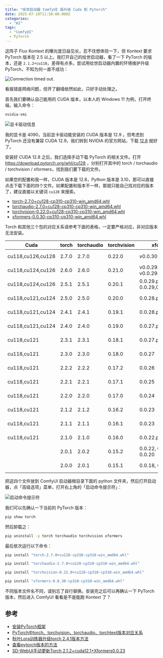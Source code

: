 ```yaml
---
title: "绘世启动器 ComfyUI 版升级 Cuda 和 Pytorch"
date: 2025-07-10T11:58:00.000Z
categories: 
  - "AI"
tags: 
  - "ComfyUI"
  - PyTorch
---
```

这阵子 Flux Kontext 的曝光度日益见长，忍不住想体验一下，但 Kontext 要求 PyTorch 版本在 2.5 以上。我打开自己的绘世启动器，看了一下 PyTorch 的版本，还是 `2.1.2+cu118`，差得有点多。尝试用绘世启动器内置的环境维护升级 PyTorch，不知为何一直不成功：

![Connection timed out.](https://media.kaerozhi.com/2025/07/294ef8e93c25ab125ea354c8a630f81a.webp)

看报错是网络问题，但开了翻墙依然如此，只好手动处理之。

首先我们要确认自己能用的 CUDA 版本，以本人的 Windows 11 为例，打开终端，输入命令：

```bash
nvidia-smi
```

![显卡驱动信息](https://media.kaerozhi.com/2025/07/abfe7c5e0873bed7f10f675827a2a247.webp)

我的显卡是 4090，当前显卡驱动能安装的 CUDA 版本是 12.9 。但考虑到 PyTorch 还没有兼容 CUDA 12.9，我们转到 NVIDIA 的官方网站，下载 [12.8](https://developer.nvidia.com/cuda-12-8-0-download-archive?target_os=Windows&target_arch=x86_64&target_version=11&target_type=exe_local) 就好了。

安装好 CUDA 12.8 之后，我们选择手动下载 PyTorch 的相关文件。打开 https://download.pytorch.org/whl/cu128 ，分别打开其中的 torch / torchaudio / torchvision / xformers，找到我们要下载的文件。

如果您的配置和我一样，CUDA 版本是 12.8，Python 版本是 3.10，那可以直接点击下载下面的四个文件。如果配置和版本不一样，那就只能自己找对应的版本了，建议直接以关键词 `cu128` 来搜索。

- [torch-2.7.0+cu128-cp310-cp310-win_amd64.whl](https://download.pytorch.org/whl/cu128/torch-2.7.0%2Bcu128-cp310-cp310-win_amd64.whl#sha256=c52c4b869742f00b12cb34521d1381be6119fa46244791704b00cc4a3cb06850)
- [torchaudio-2.7.0+cu128-cp310-cp310-win_amd64.whl](https://download.pytorch.org/whl/cu128/torchaudio-2.7.0%2Bcu128-cp310-cp310-win_amd64.whl#sha256=f96c2be8aff6c827e76fd3a85e69a54ba5b9a37090853ed886f056ddfbca09a4)
- [torchvision-0.22.0+cu128-cp310-cp310-win_amd64.whl](https://download.pytorch.org/whl/cu128/torchvision-0.22.0%2Bcu128-cp310-cp310-win_amd64.whl#sha256=cdd90b768b01b0d638cb06a6c211b550b275c0c207b5210b7cbb5cea8dde11db)
- [xformers-0.0.30-cp310-cp310-win_amd64.whl](https://download.pytorch.org/whl/cu126/xformers-0.0.30-cp310-cp310-win_amd64.whl)

Torch 和其他三个包的对应关系请参考下面的表格，一定要严格对应，非对应版本无法安装。

| Cuda              | torch | torchaudio | torchvision | xformers                          | Python        |
| ----------------- | ----- | ---------- | ----------- | --------------------------------- | ------------- |
| cu118,cu126,cu128 | 2.7.0 | 2.7.0      | 0.22.0      | v0.0.30                           | >=3.9, <=3.12 |
| cu118,cu124,cu126 | 2.6.0 | 2.6.0      | 0.21.0      | v0.0.29.post3, v0.0.29.post2      | >=3.9, <=3.12 |
| cu118,cu124,cu126 | 2.5.1 | 2.5.1      | 0.20.1      | 0.0.29.post1, 0.0.29,0.0.28.post3 | >=3.9, <=3.12 |
| cu118,cu121,cu124 | 2.5.0 | 2.5.0      | 0.20.0      | 0.0.28.post2                      | >=3.9, <=3.12 |
| cu118,cu121,cu124 | 2.4.1 | 2.4.1      | 0.19.1      | 0.0.28.post1                      | >=3.9, <=3.12 |
| cu118,cu121,cu124 | 2.4.0 | 2.4.0      | 0.19.0      | 0.0.27.post2                      | >=3.8, <=3.12 |
| cu118,cu121       | 2.3.1 | 2.3.1      | 0.18.1      | 0.0.27.post1                      | >=3.8, <=3.12 |
| cu118,cu121       | 2.3.0 | 2.3.0      | 0.18.0      | 0.0.27                            | >=3.8, <=3.12 |
| cu118,cu121       | 2.2.2 | 2.2.2      | 0.17.2      | 0.0.26                            | >=3.8, <=3.11 |
| cu118,cu121       | 2.2.1 | 2.2.1      | 0.17.1      | 0.0.25                            | >=3.8, <=3.11 |
| cu118,cu121       | 2.2.0 | 2.2.0      | 0.17.0      | 0.0.24                            | >=3.8, <=3.11 |
| cu118,cu121       | 2.1.2 | 2.1.2      | 0.16.2      | 0.0.23                            | >=3.8, <=3.11 |
| cu118,cu121       | 2.1.1 | 2.1.1      | 0.16.1      | 0.0.23                            | >=3.8, <=3.11 |
| cu118,cu121       | 2.1.0 | 2.1.0      | 0.16.0      | 0.0.22.post7                      | >=3.8, <=3.11 |
|                   | 2.0.1 | 2.0.2      | 0.15.2      | 0.0.22, 0.0.21, 0.0.20            | >=3.8, <=3.11 |
|                   | 2.0.0 | 2.0.1      | 0.15.1      | 0.0.18, 0.0.19                    | >=3.8, <=3.11 |

把这四个文件放到 ComfyUI 启动器根目录下面的 python 文件夹，然后打开启动器，点「高级选项」菜单，打开右上角的「启动命令提示符」：

![启动命令提示符](https://media.kaerozhi.com/2025/07/0e7d44626b7d4691f9593e4b5f891fa2.webp)

我们可以先确认一下当前的 PyTorch 版本：

```bash
pip show torch
```

然后卸载之：

```bash
pip uninstall -y torch torchaudio torchvision xformers
```

最后依次运行以下命令：

```bash
pip install "torch-2.7.0+cu128-cp310-cp310-win_amd64.whl"

pip install "torchaudio-2.7.0+cu128-cp310-cp310-win_amd64.whl"

pip install "torchvision-0.22.0+cu128-cp310-cp310-win_amd64.whl"

pip install "xformers-0.0.30-cp310-cp310-win_amd64.whl"
```

不同版本文件名不同，请别忘了自行替换。安装完之后可以再确认一下 PyTorch 版本，然后进入 ComfyUI 看看是不是能跑 Kontext 了？

## 参考

- [安装PyTorch框架](https://www.hiascend.com/doc_center/source/zh/canncommercial/700/envdeployment/instg/instg_0047.html)
- [PyTorch中torch、torchvision、torchaudio、torchtext版本对应关系](https://blog.csdn.net/shiwanghualuo/article/details/122860521)
- [秋叶Lora训练器升级torch 2.4.1版本方法](https://aisc.chinaz.com/jiaocheng/10577.html)
- [查看pytorch版本的方法](https://www.cnblogs.com/rainbow70626/p/18835886)
- [SD-WebUI手动更新Torch 2.1.2+cuda12.1+Xformers0.0.23](https://aizyk.com/2756.html)